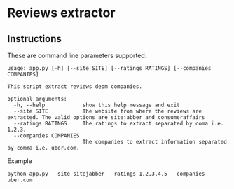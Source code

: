 # Reviews extractor

## Instructions

These are command line parameters supported:

```
usage: app.py [-h] [--site SITE] [--ratings RATINGS] [--companies COMPANIES]

This script extract reviews deom companies.

optional arguments:
  -h, --help            show this help message and exit
  --site SITE           The website from where the reviews are extracted. The valid options are sitejabber and consumeraffairs
  --ratings RATINGS     The ratings to extract separated by coma i.e. 1,2,3.
  --companies COMPANIES
                        The companies to extract information separated by comma i.e. uber.com.
```

Example

```
python app.py --site sitejabber --ratings 1,2,3,4,5 --companies uber.com
```
